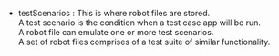 <!--

 Copyright (C) 2019 Intel Corporation

 SPDX-License-Identifier: Apache-2.0

-->

-	testScenarios : This is where robot files are stored. <br>
    A test scenario is the condition when a test case app will be run. <br>
    A robot file can emulate one or more test scenarios. <br>
    A set of robot files comprises of a test suite of similar functionality. <br>